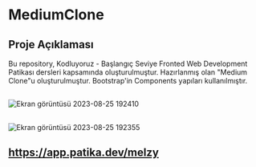 # MediumClone

## Proje Açıklaması

Bu repository, Kodluyoruz - Başlangıç Seviye Fronted Web Development Patikası dersleri kapsamında oluşturulmuştur. Hazırlanmış olan "Medium Clone"u oluşturulmuştur. Bootstrap'in Components yapıları kullanılmıştır.  

## 
![Ekran görüntüsü 2023-08-25 192410](https://github.com/meliskors/MediumClone/assets/97742178/a3c3c05e-9ab5-4192-b632-79d9ca03448f)


##
![Ekran görüntüsü 2023-08-25 192355](https://github.com/meliskors/MediumClone/assets/97742178/30a53b50-4bcf-492e-81e7-ad811acd28aa)

## https://app.patika.dev/melzy
